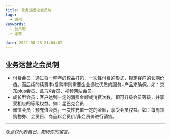 ```yaml
---
title: 业务运营之会员制
tags:
  - 原创
keywords:
  - 会员制
  - 运营

date: 2021-08-26 21:04:02
---
```


## 业务运营之会员制
- 付费会员：通过将一整年的权益打包，一次性付费的形式，锁定客户的长期价值。而后续的续费率/复购率则需要企业通过优质的服务+产品来确保。如：京东plus会员、盒马X会员、视频网站会员。
- 成长型会员：客户达到一定的消费金额或消费次数，即可升级会员等级，并享受相应的等级权益。如：星巴克会员
- 储值会员：预充值会员，一次性充值一定的金额，享受会员权益。如：每周领购物券、会员日、商品以会员价/非会员价进行销售。


-----

*观点仅代表自己，期待你的留言。*
